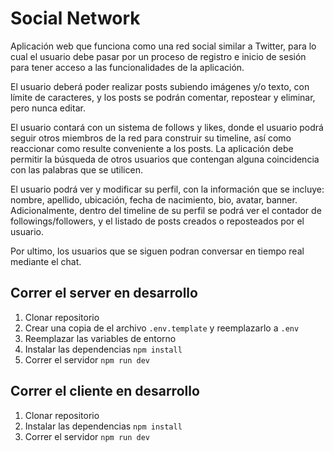 # Social Network

Aplicación web que funciona como una red social similar a Twitter, para lo cual el usuario debe pasar por un proceso de registro e inicio de sesión para tener acceso a las funcionalidades de la aplicación. 

El usuario deberá poder realizar posts subiendo imágenes y/o texto, con límite de caracteres, y los posts se podrán comentar, repostear y eliminar, pero nunca editar.

El usuario contará con un sistema de follows y likes, donde el usuario podrá seguir otros miembros de la red para construir su timeline, así como reaccionar como resulte conveniente a los posts. La aplicación debe permitir la búsqueda de otros usuarios que contengan alguna coincidencia con las palabras que se utilicen.

El usuario podrá ver y modificar su perfil, con la información que se incluye: nombre, apellido, ubicación, fecha de nacimiento, bio, avatar, banner. Adicionalmente, dentro del timeline de su perfil se podrá ver el contador de followings/followers, y el listado de posts creados o reposteados por el usuario.

Por ultimo, los usuarios que se siguen podran conversar en tiempo real mediante el chat.

## Correr el server en desarrollo

1. Clonar repositorio
2. Crear una copia de el archivo ```.env.template``` y reemplazarlo a ```.env```
3. Reemplazar las variables de entorno
4. Instalar las dependencias ```npm install```
5. Correr el servidor ```npm run dev```

## Correr el cliente en desarrollo

1. Clonar repositorio
2. Instalar las dependencias ```npm install```
3. Correr el servidor ```npm run dev```
